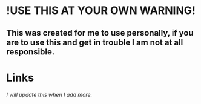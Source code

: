 # !USE THIS AT YOUR OWN WARNING!

## This was created for me to use personally, if you are to use this and get in trouble I am not at all responsible.

# Links
###### I will update this when I add more.
